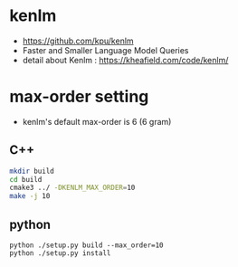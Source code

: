 # kenlm

* https://github.com/kpu/kenlm
* Faster and Smaller Language Model Queries
* detail about Kenlm : https://kheafield.com/code/kenlm/

# max-order setting

* kenlm's default max-order is 6 (6 gram)

## C++

```bash
mkdir build
cd build
cmake3 ../ -DKENLM_MAX_ORDER=10
make -j 10
```

## python

```
python ./setup.py build --max_order=10
python ./setup.py install
```
